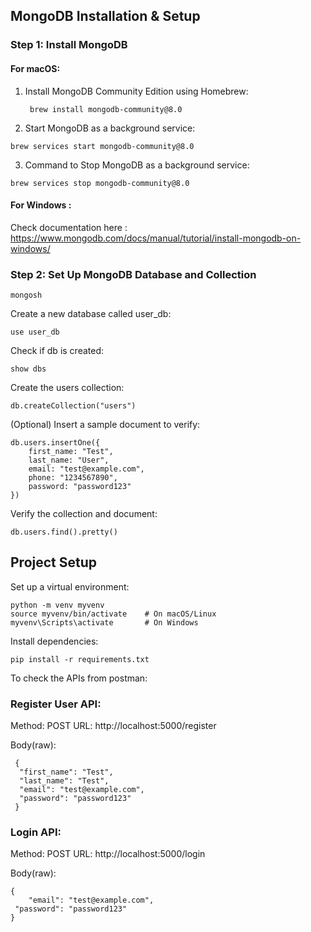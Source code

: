 ## **MongoDB Installation & Setup**

### **Step 1: Install MongoDB**

#### For macOS:
1. Install MongoDB Community Edition using Homebrew:
   ```
    brew install mongodb-community@8.0
   ```
2. Start MongoDB as a background service:
```
brew services start mongodb-community@8.0
```
3. Command to Stop MongoDB as a background service:
```
brew services stop mongodb-community@8.0
```
#### For Windows :
Check documentation here : https://www.mongodb.com/docs/manual/tutorial/install-mongodb-on-windows/

### **Step 2: Set Up MongoDB Database and Collection**
```
mongosh
```
Create a new database called user_db:
```
use user_db
```
Check if db is created:
```
show dbs
```
Create the users collection:
```
db.createCollection("users")
```
(Optional) Insert a sample document to verify:
```
db.users.insertOne({
    first_name: "Test",
    last_name: "User",
    email: "test@example.com",
    phone: "1234567890",
    password: "password123"
})
```

Verify the collection and document:
```
db.users.find().pretty()
```

## **Project Setup**
Set up a virtual environment:
```
python -m venv myvenv
source myvenv/bin/activate    # On macOS/Linux
myvenv\Scripts\activate       # On Windows
```
Install dependencies:
```
pip install -r requirements.txt
```
To check the APIs from postman:

### Register User API:

   Method: POST
   URL: http://localhost:5000/register

   Body(raw):
  ```
   {
    "first_name": "Test",
    "last_name": "Test",
    "email": "test@example.com",
    "password": "password123"
   }

  ```

### Login API:

   Method: POST
   URL:  http://localhost:5000/login

   Body(raw):
   ```
   {
       "email": "test@example.com",
    "password": "password123"
   }

   ```

